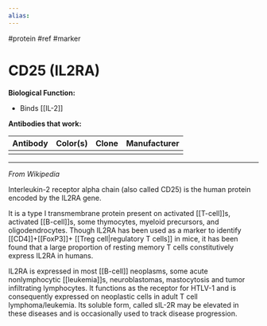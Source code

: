 ```yaml
---
alias: 
---
```


#protein #ref #marker 

# CD25 (IL2RA)

**Biological Function:**
- Binds [[IL-2]] 

**Antibodies that work:**

| Antibody | Color(s) | Clone |   Manufacturer  |
| -------- | -------- | ----- | --- |
|          |          |       |     |



---

_From Wikipedia_

Interleukin-2 receptor alpha chain (also called CD25) is the human protein encoded by the IL2RA gene.

It is a type I transmembrane protein present on activated [[T-cell]]s, activated [[B-cell]]s, some thymocytes, myeloid precursors, and oligodendrocytes. Though IL2RA has been used as a marker to identify [[CD4]]+[[FoxP3]]+ [[Treg cell|regulatory T cells]] in mice, it has been found that a large proportion of resting memory T cells constitutively express IL2RA in humans.

IL2RA is expressed in most [[B-cell]] neoplasms, some acute nonlymphocytic [[leukemia]]s, neuroblastomas, mastocytosis and tumor infiltrating lymphocytes. It functions as the receptor for HTLV-1 and is consequently expressed on neoplastic cells in adult T cell lymphoma/leukemia. Its soluble form, called sIL-2R may be elevated in these diseases and is occasionally used to track disease progression.
